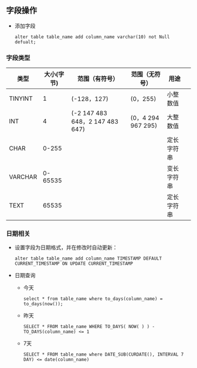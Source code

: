 ## 字段操作
- 添加字段

  `alter table table_name add column_name varchar(10) not Null defualt;` 

### 字段类型

| 类型    | 大小(字节) | 范围（有符号）                  | 范围（无符号）     | 用途       |      |
| ------- | ---------- | ------------------------------- | ------------------ | ---------- | ---- |
| TINYINT | 1          | (-128，127)                     | (0，255)           | 小整数值   |      |
| INT     | 4          | (-2 147 483 648，2 147 483 647) | (0，4 294 967 295) | 大整数值   |      |
| CHAR    | 0-255      |                                 |                    | 定长字符串 |      |
| VARCHAR | 0-65535    |                                 |                    | 变长字符串 |      |
| TEXT    | 65535      |                                 |                    | 定长字符串 |      |

### 日期相关

- 设置字段为日期格式，并在修改时自动更新：

  `alter table table_name add column_name TIMESTAMP DEFAULT CURRENT_TIMESTAMP ON UPDATE CURRENT_TIMESTAMP`

- 日期查询

  - 今天

    `select * from table_name where to_days(column_name) = to_days(now());  `

  - 昨天

    `SELECT * FROM table_name WHERE TO_DAYS( NOW( ) ) - TO_DAYS(column_name) <= 1 `

  - 7天

    `SELECT * FROM table_name where DATE_SUB(CURDATE(), INTERVAL 7 DAY) <= date(column_name)  `

